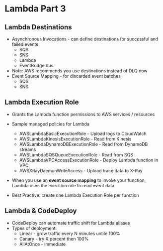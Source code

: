 # Lambda Part 3

## Lambda Destinations
* Asynchronous Invocations - can define destinations for successful and failed events
  * SQS
  * SNS
  * Lambda
  * EventBridge bus
* Note: AWS recommends you use destinations instead of DLQ now
* Event Source Mapping - for discarded event batches
  * SQS
  * SNS

## Lambda Execution Role
* Grants the Lambda function permissions to AWS services / resources
* Sample managed policies for Lambda
  * AWSLambdaBasicExecutionRole - Upload logs to CloudWatch 
  * AWSLambdaKinesisExecutionRole - Read from Kinesis
  * AWSLambdaDynamoDBExecutionRole - Read from DynamoDB streams
  * AWSLambdaSQSQueueExecutionRole - Read from SQS
  * AWSLambdaVPCAccessExecutionRole - Deploy Lambda function in VPC
  * AWSXRayDaemonWriteAccess - Upload trace data to X-Ray

* When you use an **event source mapping** to invoke your function, Lambda uses the execition role to read event data
* Best Practive: create one Lambda Execution Role per function

## Lambda & CodeDeploy
* CodeDeploy can automate traffic shift for Lambda aliases
* Types of deployment:
  * Linear - grow traffic every N minutes untile 100%
  * Canary - try X percent then 100%
  * AllAtOnce - immediate